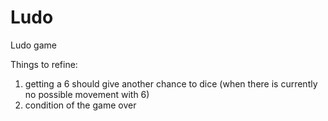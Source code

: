 # Ludo
Ludo game

Things to refine:
1) getting a 6 should give another chance to dice (when there is currently no possible movement with 6)
2) condition of the game over
